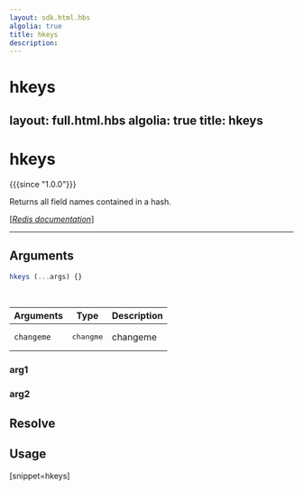 ```yaml
---
layout: sdk.html.hbs
algolia: true
title: hkeys
description:
---
```


# hkeys
layout: full.html.hbs
algolia: true
title: hkeys
---

# hkeys

{{{since "1.0.0"}}}

Returns all field names contained in a hash.

[[_Redis documentation_]](https://redis.io/commands/hkeys)

---

## Arguments

```js
hkeys (...args) {}

```

<br/>

| Arguments    | Type    | Description |
|--------------|---------|-------------|
| ``changeme`` | <pre>changme</pre> | changeme    |

### arg1

### arg2

## Resolve

## Usage

[snippet=hkeys]
